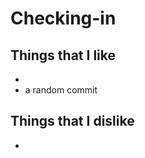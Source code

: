 # Checking-in

## Things that I like

* <item>
* a random commit
## Things that I dislike

* <item>
